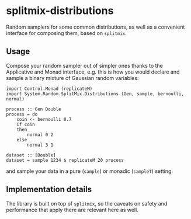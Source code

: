 # splitmix-distributions

Random samplers for some common distributions, as well as a convenient interface for composing them, based on `splitmix`.


## Usage

Compose your random sampler out of simpler ones thanks to the Applicative and Monad interface, e.g. this is how you would declare and sample a binary mixture of Gaussian random variables:


    import Control.Monad (replicateM)
    import System.Random.SplitMix.Distributions (Gen, sample, bernoulli, normal)

    process :: Gen Double
    process = do
        coin <- bernoulli 0.7
        if coin
        then
            normal 0 2
        else
            normal 3 1

    dataset :: [Double]
    dataset = sample 1234 $ replicateM 20 process


and sample your data in a pure (`sample`) or monadic (`sampleT`) setting.

## Implementation details

The library is built on top of `splitmix`, so the caveats on safety and performance that apply there are relevant here as well.
